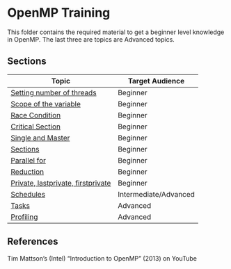# OpenMP Training
This folder contains the required material to get a beginner level knowledge in OpenMP. The last three are topics are Advanced topics.

## Sections

| Topic                                                                 | Target Audience       |
| --------------------------------------------------------------------- | --------------------- |
| [Setting number of threads](01-thread-num.md)                         | Beginner              |
| [Scope of the variable](02-scope-variable.md)                         | Beginner              |
| [Race Condition](03-race-condition.md)                                | Beginner              |
| [Critical Section](04-critical-section.md)				| Beginner              |
| [Single and Master](04-single-master.md)                              | Beginner              |
| [Sections](05-sections.md)                                            | Beginner              |
| [Parallel for](06-parallel-for.md)                                    | Beginner              |
| [Reduction](07-reduction.md)                                          | Beginner              |
| [Private, lastprivate, firstprivate ](08-last-first-private.md)       | Beginner              |
| [Schedules](09-schedules.md)                                          | Intermediate/Advanced |
| [Tasks](10-tasks.md)                                                  | Advanced              |
| [Profiling](11-profiling.md)                                          | Advanced              |


## References
Tim Mattson’s (Intel) “Introduction to OpenMP” (2013) on YouTube

